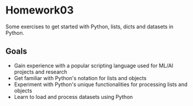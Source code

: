 # Homework03

Some exercises to get started with Python, lists, dicts and datasets in Python.

## Goals

- Gain experience with a popular scripting language used for ML/AI projects and research
- Get familiar with Python's notation for lists and objects
- Experiment with Python's unique functionalities for processing lists and objects
- Learn to load and process datasets using Python
